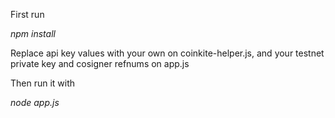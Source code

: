 First run

*npm install*

Replace api key values with your own on coinkite-helper.js, and your testnet private key and cosigner refnums on app.js

Then run it with

*node app.js*
